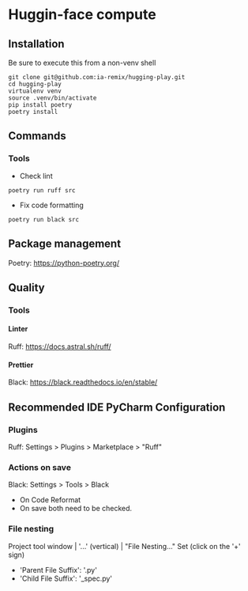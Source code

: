# Huggin-face compute

## Installation
Be sure to execute this from a non-venv shell

```shell
git clone git@github.com:ia-remix/hugging-play.git
cd hugging-play
virtualenv venv
source .venv/bin/activate
pip install poetry
poetry install
```

## Commands

### Tools
- Check lint

```shell
poetry run ruff src 
```

- Fix code formatting
```shell
poetry run black src 
```

## Package management
Poetry: https://python-poetry.org/

## Quality

### Tools
#### Linter
Ruff: https://docs.astral.sh/ruff/

#### Prettier
Black: https://black.readthedocs.io/en/stable/


## Recommended IDE PyCharm Configuration
### Plugins
Ruff: Settings > Plugins > Marketplace > "Ruff"

### Actions on save
Black: Settings > Tools > Black
- On Code Reformat
- On save
  both need to be checked.

### File nesting
Project tool window | '...' (vertical) | "File Nesting..."
Set (click on the '+' sign)
- 'Parent File Suffix': '.py'
- 'Child File Suffix': '_spec.py'

